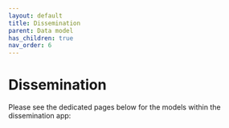 ```yaml
---
layout: default
title: Dissemination
parent: Data model
has_children: true
nav_order: 6
---
```

# Dissemination
Please see the dedicated pages below for the models within the dissemination app:


